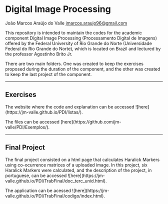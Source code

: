 # Digital Image Processing
João Marcos Araújo do Valle <jmarcos.araujo96@gmail.com>
<p>This repository is intended to maintain the codes for the academic component Digital Image Processing (Processamento Digital de Imagens) offered by the Federal University of Rio Grande do Norte (Universidade Federal do Rio Grande do Norte), which is located on Brazil and lectured by the professor Agostinho Brito Jr.</p>
<p>There are two main folders. One was created to keep the exercises proposed during the duration of the component, and the other was created to keep the last project of the component.</p>

---
## Exercises
<p>The website where the code and explanation can be accessed ![here](https://jm-valle.github.io/PDI/listas/).</p>
<p>The files can be accessed [here](https://github.com/jm-valle/PDI/Exemplos/).</p>

---
## Final Project
<p>The final project consisted on a html page that calculates Haralick Markers using co-ocurrence matrices of a uploaded image. In this project, six Haralick Markers were calculated, and the description of the project, in portuguese, can be accessed ![here](https://jm-valle.github.io/PDI/TrabFinal/doc_terc_unid.html).</p>
<p>The application can be acessed ![here](https://jm-valle.github.io/PDI/TrabFinal/codigo/index.html).</p>
